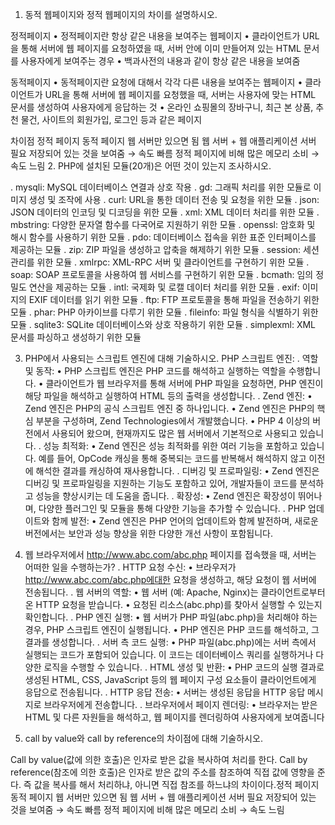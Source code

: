 1. 동적 웹페이지와 정적 웹페이지의 차이를 설명하시오.

정적페이지
•  정적페이지란 항상 같은 내용을 보여주는 웹페이지
•  클라이언트가 URL을 통해 서버에 웹 페이지를 요청하였을 때, 서버 안에 이미 만들어져 있는 HTML 문서를 사용자에게 보여주는 경우
•  백과사전의 내용과 같이 항상 같은 내용을 보여줌

동적페이지
•  동적페이지란 요청에 대해서 각각 다른 내용을 보여주는 웹페이지
•  클라이언트가 URL을 통해 서버에 웹 페이지를 요청했을 때, 서버는 사용자에 맞는 HTML 문서를 생성하여 사용자에게 응답하는 것
•  온라인 쇼핑몰의 장바구니, 최근 본 상품, 추천 물건, 사이트의 회원가입, 로그인 등과 같은 페이지

차이점
정적 페이지	동적 페이지
웹 서버만 있으면 됨	웹 서버 + 웹 애플리케이션 서버 필요
저장되어 있는 것을 보여줌 → 속도 빠름	정적 페이지에 비해 많은 메모리 소비 → 속도 느림
2. PHP에 설치된 모듈(20개)은 어떤 것이 있는지 조사하시오.

. mysqli: MySQL 데이터베이스 연결과 상호 작용
. gd: 그래픽 처리를 위한 모듈로 이미지 생성 및 조작에 사용
. curl: URL을 통한 데이터 전송 및 요청을 위한 모듈
. json: JSON 데이터의 인코딩 및 디코딩을 위한 모듈
. xml: XML 데이터 처리를 위한 모듈
. mbstring: 다양한 문자열 함수를 다국어로 지원하기 위한 모듈
. openssl: 암호화 및 해시 함수를 사용하기 위한 모듈
. pdo: 데이터베이스 접속을 위한 표준 인터페이스를 제공하는 모듈
. zip: ZIP 파일을 생성하고 압축을 해제하기 위한 모듈
. session: 세션 관리를 위한 모듈
. xmlrpc: XML-RPC 서버 및 클라이언트를 구현하기 위한 모듈
. soap: SOAP 프로토콜을 사용하여 웹 서비스를 구현하기 위한 모듈
. bcmath: 임의 정밀도 연산을 제공하는 모듈
. intl: 국제화 및 로캘 데이터 처리를 위한 모듈
. exif: 이미지의 EXIF 데이터를 읽기 위한 모듈
. ftp: FTP 프로토콜을 통해 파일을 전송하기 위한 모듈
. phar: PHP 아카이브를 다루기 위한 모듈
. fileinfo: 파일 형식을 식별하기 위한 모듈
. sqlite3: SQLite 데이터베이스와 상호 작용하기 위한 모듈
. simplexml: XML 문서를 파싱하고 생성하기 위한 모듈

3. PHP에서 사용되는 스크립트 엔진에 대해 기술하시오.
PHP 스크립트 엔진:
. 역할 및 동작:
•  PHP 스크립트 엔진은 PHP 코드를 해석하고 실행하는 역할을 수행합니다.
•  클라이언트가 웹 브라우저를 통해 서버에 PHP 파일을 요청하면, PHP 엔진이 해당 파일을 해석하고 실행하여 HTML 등의 출력을 생성합니다.
. Zend 엔진:
•  Zend 엔진은 PHP의 공식 스크립트 엔진 중 하나입니다.
•  Zend 엔진은 PHP의 핵심 부분을 구성하며, Zend Technologies에서 개발했습니다.
•  PHP 4 이상의 버전에서 사용되어 왔으며, 현재까지도 많은 웹 서버에서 기본적으로 사용되고 있습니다.
. 성능 최적화:
•  Zend 엔진은 성능 최적화를 위한 여러 기능을 포함하고 있습니다. 예를 들어, OpCode 캐싱을 통해 중복되는 코드를 반복해서 해석하지 않고 이전에 해석한 결과를 캐싱하여 재사용합니다.
. 디버깅 및 프로파일링:
•  Zend 엔진은 디버깅 및 프로파일링을 지원하는 기능도 포함하고 있어, 개발자들이 코드를 분석하고 성능을 향상시키는 데 도움을 줍니다.
. 확장성:
•  Zend 엔진은 확장성이 뛰어나며, 다양한 플러그인 및 모듈을 통해 다양한 기능을 추가할 수 있습니다.
. PHP 업데이트와 함께 발전:
•  Zend 엔진은 PHP 언어의 업데이트와 함께 발전하며, 새로운 버전에서는 보안과 성능 향상을 위한 다양한 개선 사항이 포함됩니다.

4. 웹 브라우저에서 http://www.abc.com/abc.php 페이지를 접속했을 때, 서버는 어떠한 일을 수행하는가?
. HTTP 요청 수신:
•  브라우저가 http://www.abc.com/abc.php에대한 요청을 생성하고, 해당 요청이 웹 서버에 전송됩니다.
. 웹 서버의 역할:
•  웹 서버 (예: Apache, Nginx)는 클라이언트로부터 온 HTTP 요청을 받습니다.
•  요청된 리소스(abc.php)를 찾아서 실행할 수 있는지 확인합니다.
. PHP 엔진 실행:
•  웹 서버가 PHP 파일(abc.php)을 처리해야 하는 경우, PHP 스크립트 엔진이 실행됩니다.
•  PHP 엔진은 PHP 코드를 해석하고, 그 결과를 생성합니다.
. 서버 측 코드 실행:
•  PHP 파일(abc.php)에는 서버 측에서 실행되는 코드가 포함되어 있습니다. 이 코드는 데이터베이스 쿼리를 실행하거나 다양한 로직을 수행할 수 있습니다.
. HTML 생성 및 반환:
•  PHP 코드의 실행 결과로 생성된 HTML, CSS, JavaScript 등의 웹 페이지 구성 요소들이 클라이언트에게 응답으로 전송됩니다.
. HTTP 응답 전송:
•  서버는 생성된 응답을 HTTP 응답 메시지로 브라우저에게 전송합니다.
. 브라우저에서 페이지 렌더링:
•  브라우저는 받은 HTML 및 다른 자원들을 해석하고, 웹 페이지를 렌더링하여 사용자에게 보여줍니다

5. call by value와 call by reference의 차이점에 대해 기술하시오.


Call by value(값에 의한 호출)은 인자로 받은 값을 복사하여 처리를 한다. Call by reference(참조에 의한 호출)은 인자로 받은 값의 주소를 참조하여 직접 값에 영향을 준다.
즉 값을 복사를 해서 처리하냐, 아니면 직접 참조를 하느냐의 차이이다.정적 페이지	동적 페이지
웹 서버만 있으면 됨	웹 서버 + 웹 애플리케이션 서버 필요
저장되어 있는 것을 보여줌 → 속도 빠름	정적 페이지에 비해 많은 메모리 소비 → 속도 느림
